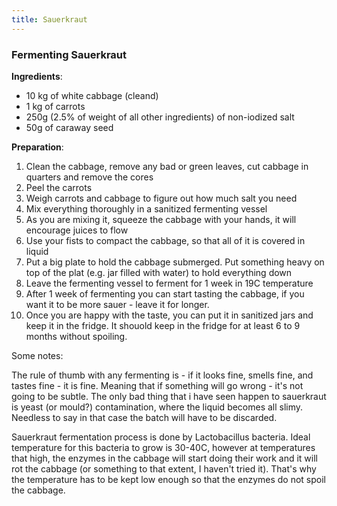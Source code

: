 ```yaml
---
title: Sauerkraut
---
```

### Fermenting Sauerkraut

**Ingredients**:
* 10 kg of white cabbage (cleand)
* 1 kg of carrots
* 250g (2.5% of weight of all other ingredients) of non-iodized salt
* 50g of caraway seed

**Preparation**:
1. Clean the cabbage, remove any bad or green leaves, cut cabbage in quarters and remove the cores
1. Peel the carrots
1. Weigh carrots and cabbage to figure out how much salt you need
1. Mix everything thoroughly in a sanitized fermenting vessel
1. As you are mixing it, squeeze the cabbage with your hands, it will encourage juices to flow
1. Use your fists to compact the cabbage, so that all of it is covered in liquid
1. Put a big plate to hold the cabbage submerged. Put something heavy on top of the plat (e.g. jar filled with water) to hold everything down
1. Leave the fermenting vessel to ferment for 1 week in 19C temperature
1. After 1 week of fermenting you can start tasting the cabbage, if you want it to be more sauer - leave it for longer.
1. Once you are happy with the taste, you can put it in sanitized jars and keep it in the fridge. It shouold keep in the fridge for at least 6 to 9 months without spoiling.

Some notes:

The rule of thumb with any fermenting is - if it looks fine, smells fine, and tastes fine - it is fine. Meaning that if something will go wrong - it's not going to be subtle. The only bad thing that i have seen happen to sauerkraut is yeast (or mould?) contamination, where the liquid becomes all slimy. Needless to say in that case the batch will have to be discarded.

Sauerkraut fermentation process is done by Lactobacillus bacteria. Ideal temperature for this bacteria to grow is 30-40C, however at temperatures that high, the enzymes in the cabbage will start doing their work and it will rot the cabbage (or something to that extent, I haven't tried it). That's why the temperature has to be kept low enough so that the enzymes do not spoil the cabbage.

